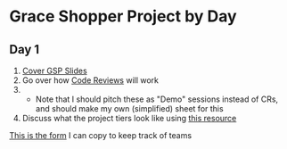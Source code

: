 # Grace Shopper Project by Day

## Day 1

1. [Cover GSP Slides](https://docs.google.com/presentation/d/1viYNLnRmv2z2hMq1MrX7mvNxWIXif8Kz/edit#slide=id.p1)
2. Go over how [Code Reviews](https://github.com/FullstackAcademy/program-guide-web-core/blob/main/04-sr-phase/02-grace-shopper/03-Sprint-Meetings.md) will work
3.  - Note that I should pitch these as "Demo" sessions instead of CRs, and should make my own (simplified) sheet for this
4.  Discuss what the project tiers look like using [this resource](https://github.com/karaatfullstack/2023-Senior-Phase/blob/main/Week%201/Grace-shopper/02-Tiers.md)

[This is the form](https://github.com/karaatfullstack/2023-Senior-Phase/blob/main/Week%201/Grace-shopper/04-Teams.md) I can copy to keep track of teams
